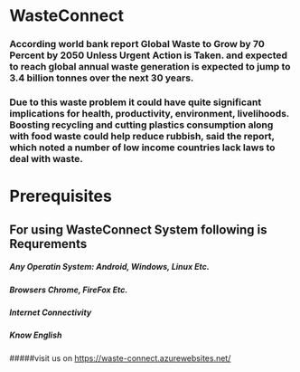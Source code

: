 # WasteConnect
### According world bank report  Global Waste to Grow by 70 Percent by 2050 Unless Urgent Action is Taken. and expected to reach global annual waste generation is expected to jump to 3.4 billion tonnes over the next 30 years.

### Due to this waste problem  it could have quite significant implications for health, productivity, environment, livelihoods. Boosting recycling and cutting plastics consumption along with food waste could help reduce rubbish, said the report, which noted a number of low income countries lack laws to deal with waste.




# Prerequisites

## For using WasteConnect System following is Requrements

##### Any Operatin System: Android, Windows, Linux Etc.
##### Browsers Chrome, FireFox Etc.
##### Internet Connectivity
##### Know English

#####visit us on https://waste-connect.azurewebsites.net/




